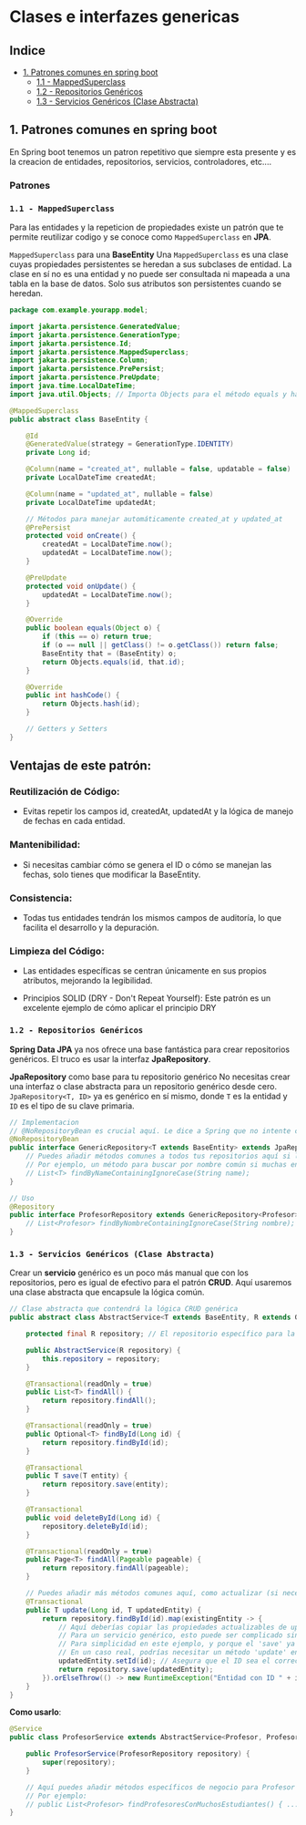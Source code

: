 # Clases e interfazes genericas

## **Indice**

* [1. Patrones comunes en spring boot](#id1)
  * [1.1 - MappedSuperclass](#id1.1)
  * [1.2 - Repositorios Genéricos](#id1.2)
  * [1.3 - Servicios Genéricos (Clase Abstracta)](#id1.3)



<div id="id1"/>

## 1. Patrones comunes en spring boot

En Spring boot tenemos un patron repetitivo que siempre esta presente y es la creacion de entidades, repositorios, servicios, controladores, etc....

### Patrones 

<div id="id1.1"/>

### ``1.1 - MappedSuperclass``

Para las entidades y la repeticion de propiedades existe un patrón que te permite reutilizar codigo y se conoce como ``MappedSuperclass`` en **JPA**.

``MappedSuperclass`` para una **BaseEntity**
Una ``MappedSuperclass`` es una clase cuyas propiedades persistentes se heredan a sus subclases de entidad. La clase en sí no es una entidad y no puede ser consultada ni mapeada a una tabla en la base de datos. Solo sus atributos son persistentes cuando se heredan.

```java
package com.example.yourapp.model;

import jakarta.persistence.GeneratedValue;
import jakarta.persistence.GenerationType;
import jakarta.persistence.Id;
import jakarta.persistence.MappedSuperclass;
import jakarta.persistence.Column;
import jakarta.persistence.PrePersist;
import jakarta.persistence.PreUpdate;
import java.time.LocalDateTime;
import java.util.Objects; // Importa Objects para el método equals y hashCode

@MappedSuperclass
public abstract class BaseEntity {

    @Id
    @GeneratedValue(strategy = GenerationType.IDENTITY)
    private Long id;

    @Column(name = "created_at", nullable = false, updatable = false)
    private LocalDateTime createdAt;

    @Column(name = "updated_at", nullable = false)
    private LocalDateTime updatedAt;

    // Métodos para manejar automáticamente created_at y updated_at
    @PrePersist
    protected void onCreate() {
        createdAt = LocalDateTime.now();
        updatedAt = LocalDateTime.now();
    }

    @PreUpdate
    protected void onUpdate() {
        updatedAt = LocalDateTime.now();
    }

    @Override
    public boolean equals(Object o) {
        if (this == o) return true;
        if (o == null || getClass() != o.getClass()) return false;
        BaseEntity that = (BaseEntity) o;
        return Objects.equals(id, that.id);
    }

    @Override
    public int hashCode() {
        return Objects.hash(id);
    }

    // Getters y Setters
}
```

## Ventajas de este patrón:
### Reutilización de Código: 
* Evitas repetir los campos id, createdAt, updatedAt y la lógica de manejo de fechas en cada entidad.

### Mantenibilidad: 
* Si necesitas cambiar cómo se genera el ID o cómo se manejan las fechas, solo tienes que modificar la BaseEntity.

### Consistencia: 
* Todas tus entidades tendrán los mismos campos de auditoría, lo que facilita el desarrollo y la depuración.

### Limpieza del Código: 
* Las entidades específicas se centran únicamente en sus propios atributos, mejorando la legibilidad.

* Principios SOLID (DRY - Don't Repeat Yourself): Este patrón es un excelente ejemplo de cómo aplicar el principio DRY



<div id="id1.2">

### ``1.2 - Repositorios Genéricos``

**Spring Data JPA** ya nos ofrece una base fantástica para crear repositorios genéricos. El truco es usar la interfaz **JpaRepository**.

**JpaRepository** como base para tu repositorio genérico
No necesitas crear una interfaz o clase abstracta para un repositorio genérico desde cero. ``JpaRepository<T, ID>`` ya es genérico en sí mismo, donde ``T`` es la entidad y ``ID`` es el tipo de su clave primaria.


```java
// Implementacion 
// @NoRepositoryBean es crucial aquí. Le dice a Spring que no intente crear un bean de esta interfaz directamente.
@NoRepositoryBean
public interface GenericRepository<T extends BaseEntity> extends JpaRepository<T, Long> {
    // Puedes añadir métodos comunes a todos tus repositorios aquí si los necesitas.
    // Por ejemplo, un método para buscar por nombre común si muchas entidades lo tienen.
    // List<T> findByNameContainingIgnoreCase(String name);
}

// Uso
@Repository
public interface ProfesorRepository extends GenericRepository<Profesor> {
    // List<Profesor> findByNombreContainingIgnoreCase(String nombre);
}
```

<div id="id1.3"/>

### ``1.3 - Servicios Genéricos (Clase Abstracta)``
Crear un **servicio** genérico es un poco más manual que con los repositorios, pero es igual de efectivo para el patrón **CRUD**. Aquí usaremos una clase abstracta que encapsule la lógica común.

```java
// Clase abstracta que contendrá la lógica CRUD genérica
public abstract class AbstractService<T extends BaseEntity, R extends GenericRepository<T>> {

    protected final R repository; // El repositorio específico para la entidad T

    public AbstractService(R repository) {
        this.repository = repository;
    }

    @Transactional(readOnly = true)
    public List<T> findAll() {
        return repository.findAll();
    }

    @Transactional(readOnly = true)
    public Optional<T> findById(Long id) {
        return repository.findById(id);
    }

    @Transactional
    public T save(T entity) {
        return repository.save(entity);
    }

    @Transactional
    public void deleteById(Long id) {
        repository.deleteById(id);
    }

    @Transactional(readOnly = true)
    public Page<T> findAll(Pageable pageable) {
        return repository.findAll(pageable);
    }

    // Puedes añadir más métodos comunes aquí, como actualizar (si necesitas lógica específica de actualización)
    @Transactional
    public T update(Long id, T updatedEntity) {
        return repository.findById(id).map(existingEntity -> {
            // Aquí deberías copiar las propiedades actualizables de updatedEntity a existingEntity.
            // Para un servicio genérico, esto puede ser complicado sin usar reflexión o una interfaz de "mapeador".
            // Para simplicidad en este ejemplo, y porque el 'save' ya hace un 'merge', simplemente retornamos el save.
            // En un caso real, podrías necesitar un método 'update' en la entidad o un Mapper.
            updatedEntity.setId(id); // Asegura que el ID sea el correcto para la actualización
            return repository.save(updatedEntity);
        }).orElseThrow(() -> new RuntimeException("Entidad con ID " + id + " no encontrada para actualizar."));
    }
}
```

**Como usarlo**:

```java
@Service
public class ProfesorService extends AbstractService<Profesor, ProfesorRepository> {

    public ProfesorService(ProfesorRepository repository) {
        super(repository);
    }

    // Aquí puedes añadir métodos específicos de negocio para Profesor
    // Por ejemplo:
    // public List<Profesor> findProfesoresConMuchosEstudiantes() { ... }
}
```